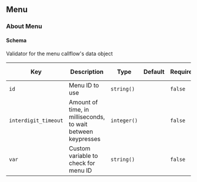 ## Menu

### About Menu

#### Schema

Validator for the menu callflow's data object



Key | Description | Type | Default | Required | Support Level
--- | ----------- | ---- | ------- | -------- | -------------
`id` | Menu ID to use | `string()` |   | `false` |  
`interdigit_timeout` | Amount of time, in milliseconds, to wait between keypresses | `integer()` |   | `false` |  
`var` | Custom variable to check for menu ID | `string()` |   | `false` |  




